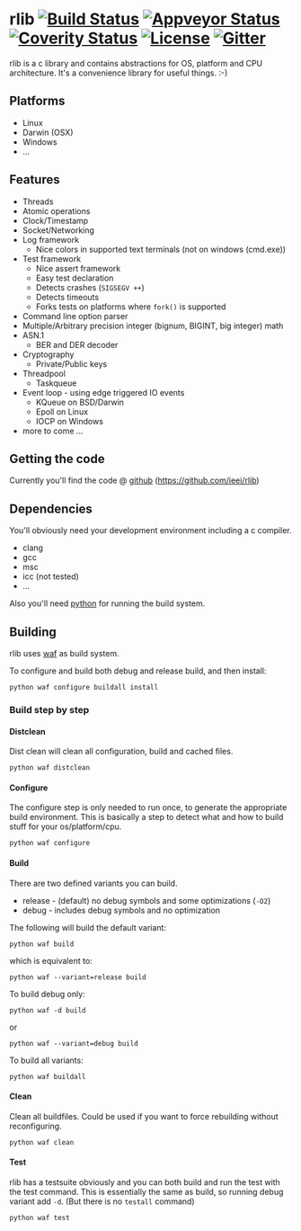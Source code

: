 rlib [![Build Status](https://travis-ci.org/ieei/rlib.svg?branch=master)](https://travis-ci.org/ieei/rlib) [![Appveyor Status](https://ci.appveyor.com/api/projects/status/github/ieei/rlib?branch=master&svg=true)](https://ci.appveyor.com/project/ieei/rlib) [![Coverity Status](https://scan.coverity.com/projects/6732/badge.svg)](https://scan.coverity.com/projects/ieei-rlib) [![License](https://img.shields.io/badge/license-LGPL-blue.svg)](https://github.com/ieei/rlib/blob/master/LICENSE) [![Gitter](https://badges.gitter.im/rliborg/Lobby.svg)](https://gitter.im/rliborg/Lobby?utm_source=badge&utm_medium=badge&utm_campaign=pr-badge)
========
rlib is a c library and contains abstractions for OS, platform and CPU architecture.
It's a convenience library for useful things. :-)

Platforms
--------
* Linux
* Darwin (OSX)
* Windows
* ...

Features
--------
* Threads
* Atomic operations
* Clock/Timestamp
* Socket/Networking
* Log framework
  * Nice colors in supported text terminals (not on windows (cmd.exe))
* Test framework
  * Nice assert framework
  * Easy test declaration
  * Detects crashes (`SIGSEGV ++`)
  * Detects timeouts
  * Forks tests on platforms where `fork()` is supported
* Command line option parser
* Multiple/Arbitrary precision integer (bignum, BIGINT, big integer) math
* ASN.1
  * BER and DER decoder
* Cryptography
  * Private/Public keys
* Threadpool
  * Taskqueue
* Event loop - using edge triggered IO events
  * KQueue on BSD/Darwin
  * Epoll on Linux
  * IOCP on Windows
* more to come ...

Getting the code
--------
Currently you'll find the code @ [github](https://github.com/ieei/rlib) (https://github.com/ieei/rlib)

Dependencies
--------
You'll obviously need your development environment including a c compiler.
* clang
* gcc
* msc
* icc (not tested)
* ...

Also you'll need [python](https://www.python.org) for running the build system.

Building
--------
rlib uses [waf](https://waf.io) as build system.

To configure and build both debug and release build, and then install:
```
python waf configure buildall install
```

### Build step by step

#### Distclean
Dist clean will clean all configuration, build and cached files.
```
python waf distclean
```

#### Configure
The configure step is only needed to run once, to generate the appropriate build environment.
This is basically a step to detect what and how to build stuff for your os/platform/cpu.
```
python waf configure
```

#### Build
There are two defined variants you can build.
* release - (default) no debug symbols and some optimizations (`-O2`)
* debug - includes debug symbols and no optimization

The following will build the default variant:
```
python waf build
```
which is equivalent to:
```
python waf --variant=release build
```
To build debug only:
```
python waf -d build
```
or
```
python waf --variant=debug build
```
To build all variants:
```
python waf buildall
```

#### Clean
Clean all buildfiles. Could be used if you want to force rebuilding without reconfiguring.
```
python waf clean
```

#### Test
rlib has a testsuite obviously and you can both build and run the test with the test command. This is essentially the
same as build, so running debug variant add `-d`. (But there is no `testall` command)
```
python waf test
```

